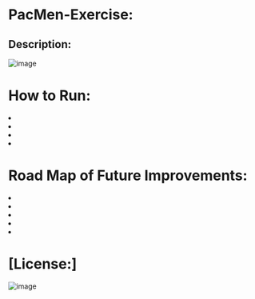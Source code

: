 # PacMen-Exercise:
## Description:



![image](https://user-images.githubusercontent.com/101611557/169924036-e747e42d-1d64-4e68-be57-f3f924987815.png)

# How to Run:
<li>
<li>
<li>
<li>

# Road Map of Future Improvements: 
<li>
<li>
<li>
<li>
<li>

# [License:]
![image](https://user-images.githubusercontent.com/101611557/170178857-f8f55b85-604a-4a9f-94ff-b3867b3e1889.png)
